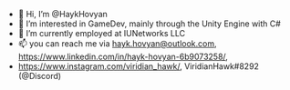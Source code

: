 - 👋 Hi, I’m @HaykHovyan
- 👀 I’m interested in GameDev, mainly through the Unity Engine with C#
- 🌱 I’m currently employed at IUNetworks LLC
- 📫 you can reach me via hayk.hovyan@outlook.com, https://www.linkedin.com/in/hayk-hovyan-6b9073258/,
- https://www.instagram.com/viridian_hawk/, ViridianHawk#8292 (@Discord)

<!---
HaykHovyan/HaykHovyan is a ✨ special ✨ repository because its `README.md` (this file) appears on your GitHub profile.
You can click the Preview link to take a look at your changes.
--->
